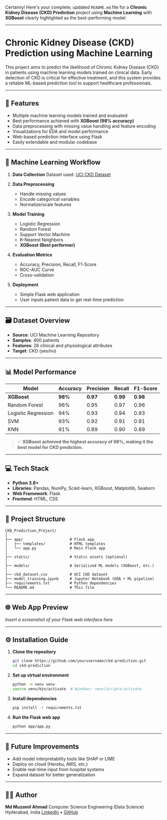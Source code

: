 Certainly! Here's your complete, updated `README.md` file for a **Chronic Kidney Disease (CKD) Prediction** project using **Machine Learning** with **XGBoost** clearly highlighted as the best-performing model:

---

# Chronic Kidney Disease (CKD) Prediction using Machine Learning

This project aims to predict the likelihood of Chronic Kidney Disease (CKD) in patients using machine learning models trained on clinical data. Early detection of CKD is critical for effective treatment, and this system provides a reliable ML-based prediction tool to support healthcare professionals.

---

## 🚀 Features

* Multiple machine learning models trained and evaluated
* Best performance achieved with **XGBoost (98% accuracy)**
* Data preprocessing with missing value handling and feature encoding
* Visualizations for EDA and model performance
* Web-based prediction interface using Flask
* Easily extendable and modular codebase

---

## 🧠 Machine Learning Workflow

1. **Data Collection**
   Dataset used: [UCI CKD Dataset](https://archive.ics.uci.edu/ml/datasets/chronic_kidney_disease)

2. **Data Preprocessing**

   * Handle missing values
   * Encode categorical variables
   * Normalize/scale features

3. **Model Training**

   * Logistic Regression
   * Random Forest
   * Support Vector Machine
   * K-Nearest Neighbors
   * **XGBoost (Best performer)**

4. **Evaluation Metrics**

   * Accuracy, Precision, Recall, F1-Score
   * ROC-AUC Curve
   * Cross-validation

5. **Deployment**

   * Simple Flask web application
   * User inputs patient data to get real-time prediction

---

## 🗃️ Dataset Overview

* **Source**: UCI Machine Learning Repository
* **Samples**: 400 patients
* **Features**: 26 clinical and physiological attributes
* **Target**: CKD (yes/no)

---

## 📊 Model Performance

| Model               | Accuracy | Precision | Recall   | F1-Score |
| ------------------- | -------- | --------- | -------- | -------- |
| **XGBoost**         | **98%**  | **0.97**  | **0.99** | **0.98** |
| Random Forest       | 96%      | 0.95      | 0.97     | 0.96     |
| Logistic Regression | 94%      | 0.93      | 0.94     | 0.93     |
| SVM                 | 93%      | 0.92      | 0.91     | 0.91     |
| KNN                 | 91%      | 0.89      | 0.90     | 0.89     |

> ✅ **XGBoost achieved the highest accuracy of 98%, making it the best model for CKD prediction.**

---

## 💻 Tech Stack

* **Python 3.8+**
* **Libraries**: Pandas, NumPy, Scikit-learn, XGBoost, Matplotlib, Seaborn
* **Web Framework**: Flask
* **Frontend**: HTML, CSS

---

## 📁 Project Structure

```
CKD_Prediction_Project/
│
├── app/                     # Flask app
│   ├── templates/           # HTML templates
│   └── app.py               # Main Flask app
│
├── static/                  # Static assets (optional)
│
├── models/                  # Serialized ML models (XGBoost, etc.)
│
├── ckd_dataset.csv          # UCI CKD dataset
├── model_training.ipynb     # Jupyter Notebook (EDA + ML pipeline)
├── requirements.txt         # Python dependencies
└── README.md                # This file
```

---

## 🌐 Web App Preview

*Insert a screenshot of your Flask web interface here*

---

## ⚙️ Installation Guide

1. **Clone the repository**

   ```bash
   git clone https://github.com/yourusername/ckd-prediction.git
   cd ckd-prediction
   ```

2. **Set up virtual environment**

   ```bash
   python -m venv venv
   source venv/bin/activate  # Windows: venv\Scripts\activate
   ```

3. **Install dependencies**

   ```bash
   pip install -r requirements.txt
   ```

4. **Run the Flask web app**

   ```bash
   python app/app.py
   ```

---

## 📌 Future Improvements

* Add model interpretability tools like SHAP or LIME
* Deploy on cloud (Heroku, AWS, etc.)
* Enable real-time input from hospital systems
* Expand dataset for better generalization

---

## 🙋‍♂️ Author

**Md Muzamil Ahmad**
Computer Science Engineering (Data Science)
Hyderabad, India
[LinkedIn](https://www.linkedin.com) • [GitHub](https://github.com)


